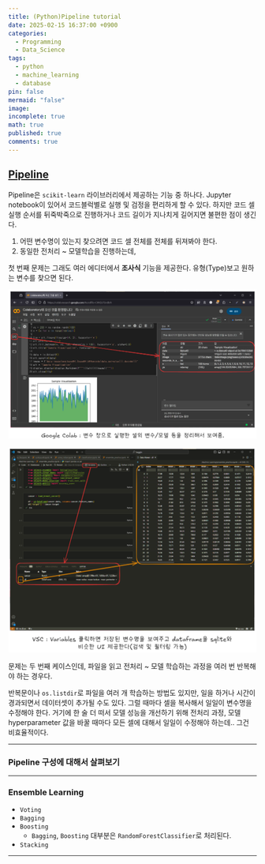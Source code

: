 ```yaml
---
title: (Python)Pipeline tutorial
date: 2025-02-15 16:37:00 +0900
categories:
  - Programming
  - Data_Science
tags:
  - python
  - machine_learning
  - database
pin: false
mermaid: "false"
image: 
incomplete: true
math: true
published: true
comments: true
---
```

## [Pipeline](https://scikit-learn.org/stable/modules/generated/sklearn.pipeline.Pipeline.html)
Pipeline은 `scikit-learn` 라이브러리에서 제공하는 기능 중 하나다.
Jupyter notebook이 있어서 코드블럭별로 실행 및 검정을 편리하게 할 수 있다. 하지만 코드 셀 실행 순서를 뒤죽박죽으로 진행하거나 코드 길이가 지나치게 길어지면 불편한 점이 생긴다.
1. 어떤 변수명이 있는지 찾으려면 코드 셀 전체를 전체를 뒤져봐야 한다. 
2. 동일한 전처리 ~ 모델학습을 진행하는데,

첫 번째 문제는 그래도 여러 에디터에서 **조사식** 기능을 제공한다. 유형(Type)보고 원하는 변수를 찾으면 된다.

![](/assets/img/res/Pasted%20image%2020250215172335.png)

![](/assets/img/res/Pasted%20image%2020250215172352.png)

문제는 두 번째 케이스인데, 파일을 읽고 전처리 ~ 모델 학습하는 과정을 여러 번 반복해야 하는 경우다. 

반복문이나 `os.listdir`로 파일을 여러 개 학습하는 방법도 있지만, 일을 하거나 시간이 경과되면서 데이터셋이 추가될 수도 있다. 그럴 때마다 셀을 복사해서 일일이 변수명을 수정해야 한다. 거기에 한 술 더 떠서 모델 성능을 개선하기 위해 전처리 과정, 모델 hyperparameter 값을 바꿀 때마다 모든 셀에 대해서 일일이 수정해야 하는데.. 그건 비효율적이다.


---
### Pipeline 구성에 대해서 살펴보기


---
### Ensemble Learning

- `Voting`
- `Bagging`
- `Boosting`
	- `Bagging`, `Boosting` 대부분은 `RandomForestClassifier`로 처리된다.
- `Stacking`

---
